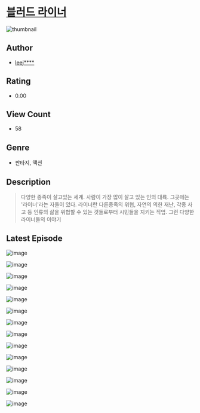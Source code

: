 # [블러드 라이너](https://comic.naver.com/bestChallenge/list?titleId=810119)
![thumbnail](https://image-comic.pstatic.net/user_contents_data/challenge_comic/2023/05/23/315820/upload_3473177137223131954_480x623.jpeg)

## Author
- [leej****](https://comic.naver.com/artistTitle?id=315820)

## Rating
- 0.00

## View Count
- 58

## Genre
- 판타지, 액션

## Description
> 다양한 종족이 살고있는 세계. 사람이 가장 많이 살고 있는 인의 대륙. 그곳에는 '라이너'라는 자들이 있다. 라이너란 다른종족의 위협, 자연의 의한 재난, 각종 사고 등 인류의 삶을 위협할 수 있는 것들로부터 시민들을 지키는 직업. 그런 다양한 라이너들의 이야기


## Latest Episode
![image](https://image-comic.pstatic.net/user_contents_data/challenge_comic/2023/05/23/315820/upload_3689071936171948086.jpeg)

![image](https://image-comic.pstatic.net/user_contents_data/challenge_comic/2023/05/23/315820/upload_7377799113668244280.jpeg)

![image](https://image-comic.pstatic.net/user_contents_data/challenge_comic/2023/05/23/315820/upload_3702634230923355696.jpeg)

![image](https://image-comic.pstatic.net/user_contents_data/challenge_comic/2023/05/23/315820/upload_3832905442387832934.jpeg)

![image](https://image-comic.pstatic.net/user_contents_data/challenge_comic/2023/05/23/315820/upload_3703193883161223780.jpeg)

![image](https://image-comic.pstatic.net/user_contents_data/challenge_comic/2023/05/23/315820/upload_7148727977037423415.jpeg)

![image](https://image-comic.pstatic.net/user_contents_data/challenge_comic/2023/05/23/315820/upload_7077467705831547189.jpeg)

![image](https://image-comic.pstatic.net/user_contents_data/challenge_comic/2023/05/23/315820/upload_7221634582983226416.jpeg)

![image](https://image-comic.pstatic.net/user_contents_data/challenge_comic/2023/05/23/315820/upload_7076674957243278904.jpeg)

![image](https://image-comic.pstatic.net/user_contents_data/challenge_comic/2023/05/23/315820/upload_3919931814234448738.jpeg)

![image](https://image-comic.pstatic.net/user_contents_data/challenge_comic/2023/05/23/315820/upload_3833186024028714081.jpeg)

![image](https://image-comic.pstatic.net/user_contents_data/challenge_comic/2023/05/23/315820/upload_7003714664024846433.jpeg)

![image](https://image-comic.pstatic.net/user_contents_data/challenge_comic/2023/05/23/315820/upload_7148448688987202617.jpeg)

![image](https://image-comic.pstatic.net/user_contents_data/challenge_comic/2023/05/23/315820/upload_3978702918335869795.jpeg)
